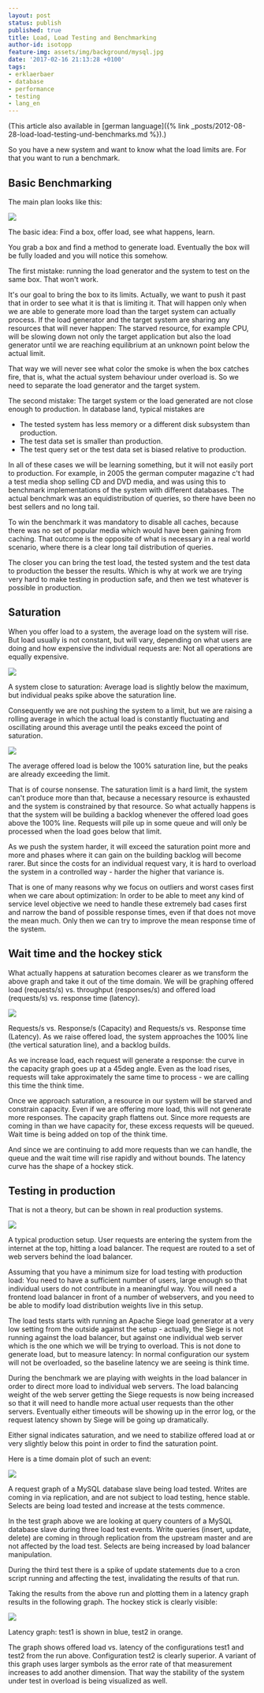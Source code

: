 ```yaml
---
layout: post
status: publish
published: true
title: Load, Load Testing and Benchmarking
author-id: isotopp
feature-img: assets/img/background/mysql.jpg
date: '2017-02-16 21:13:28 +0100'
tags:
- erklaerbaer
- database
- performance
- testing
- lang_en
---
```

(This article also available in [german language]({% link _posts/2012-08-28-load-load-testing-und-benchmarks.md %}).)

So you have a new system and want to know what the load limits are. For that
you want to run a benchmark.

## Basic Benchmarking

The main plan looks like this:

![](/uploads/2017/02/benchmark_plana.png)

The basic idea: Find a box, offer load, see what happens, learn.

You grab a box and find a method to generate load. Eventually the box will
be fully loaded and you will notice this somehow.

The first mistake: running the load generator and the system to test on the
same box. That won't work. 

It's our goal to bring the box to its limits. Actually, we want to push it
past that in order to see what it is that is limiting it. That will happen
only when we are able to generate more load than the target system can
actually process. If the load generator and the target system are sharing
any resources that will never happen: The starved resource, for example CPU,
will be slowing down not only the target application but also the load
generator until we are reaching equilibrium at an unknown point below the
actual limit.

That way we will never see what color the smoke is when the box catches
fire, that is, what the actual system behaviour under overload is. So we
need to separate the load generator and the target system.

The second mistake: The target system or the load generated are not close
enough to production. In database land, typical mistakes are

- The tested system has less memory or a different disk subsystem than production.
- The test data set is smaller than production.
- The test query set or the test data set is biased relative to production.

In all of these cases we will be learning something, but it will not easily
port to production. For example, in 2005 the german computer magazine c't
had a test media shop selling CD and DVD media, and was using this to
benchmark implementations of the system with different databases. 
The actual benchmark was an equidistribution of queries, so there have been
no best sellers and no long tail. 

To win the benchmark it was mandatory to disable all caches, because there
was no set of popular media which would have been gaining from caching. That
outcome is the opposite of what is necessary in a real world scenario, where
there is a clear long tail distribution of queries.

The closer you can bring the test load, the tested system and the test data
to production the besser the results. Which is why at work we are trying
very hard to make testing in production safe, and then we test whatever is
possible in production.

## Saturation

When you offer load to a system, the average load on the system will rise.
But load usually is not constant, but will vary, depending on what users are
doing and how expensive the individual requests are: Not all operations are
equally expensive.

![](/uploads/2017/02/benchmark1.png) 

A system close to saturation: Average load is slightly below the maximum, but
individual peaks spike above the saturation line.

Consequently we are not pushing the system to a limit, but we are raising a
rolling average in which the actual load is constantly fluctuating and
oscillating around this average until the peaks exceed the point of
saturation. 

![](/uploads/2017/02/benchmark3.png)

The average offered load is below the 100% saturation line, but the peaks
are already exceeding the limit.

That is of course nonsense. The saturation limit is a hard limit, the system
can't produce more than that, because a necessary resource is exhausted and
the system is constrained by that resource. So what actually happens is that
the system will be building a backlog whenever the offered load goes above
the 100% line. Requests will pile up in some queue and will only be
processed when the load goes below that limit.

As we push the system harder, it will exceed the saturation point more and
more and phases where it can gain on the building backlog will become rarer.
But since the costs for an individual request vary, it is hard to overload
the system in a controlled way - harder the higher that variance is.

That is one of many reasons why we focus on outliers and worst cases first
when we care about optimization: In order to be able to meet any kind of
service level objective we need to handle these extremely bad cases first
and narrow the band of possible response times, even if that does not move
the mean much. Only then we can try to improve the mean response time of the
system.

## Wait time and the hockey stick

What actually happens at saturation becomes clearer as we transform the
above graph and take it out of the time domain. We will be graphing offered
load (requests/s) vs. throughput (responses/s) and offered load (requests/s)
vs. response time (latency). 

![](/uploads/2017/02/benchmark2.png)

Requests/s vs. Response/s (Capacity) and Requests/s vs. Response time
(Latency). As we raise offered load, the system approaches the 100% line
(the vertical saturation line), and a backlog builds.

As we increase load, each request will generate a response: the curve in the
capacity graph goes up at a 45deg angle. Even as the load rises, requests
will take approximately the same time to process - we are calling this time
the think time.

Once we approach saturation, a resource in our system will be starved and
constrain capacity. Even if we are offering more load, this will not
generate more responses. The capacity graph flattens out. Since more
requests are coming in than we have capacity for, these excess requests will
be queued. Wait time is being added on top of the think time. 

And since we are continuing to add more requests than we can handle, the
queue and the wait time will rise rapidly and without bounds. The latency
curve has the shape of a hockey stick.

## Testing in production

That is not a theory, but can be shown in real production systems. 

![](/uploads/2017/02/benchmark5.png) 

A typical production setup. User requests are entering the system from the
internet at the top, hitting a load balancer. The request are routed to a
set of web servers behind the load balancer.

Assuming that you have a minimum size for load testing with production load:
You need to have a sufficient number of users, large enough so that
individual users do not contribute in a meaningful way. You will need a
frontend load balancer in front of a number of webservers, and you need to
be able to modify load distribution weights live in this setup. 

The load tests starts with running an Apache Siege load generator at a very
low setting from the outside against the setup - actually, the Siege is not
running against the load balancer, but against one individual web server
which is the one which we will be trying to overload. This is not done to
generate load, but to measure latency: In normal configuration our system
will not be overloaded, so the baseline latency we are seeing is think time.

During the benchmark we are playing with weights in the load balancer in
order to direct more load to individual web servers. The load balancing
weight of the web server getting the Siege requests is now being increased
so that it will need to handle more actual user requests than the other
servers. Eventually either timeouts will be showing up in the error log, or
the request latency shown by Siege will be going up dramatically. 

Either signal indicates saturation, and we need to stabilize offered load at
or very slightly below this point in order to find the saturation point.

Here is a time domain plot of such an event:

![](/uploads/2017/02/load-test-time.png)

A request graph of a MySQL database slave being load tested. Writes are
coming in via replication, and are not subject to load testing, hence
stable. Selects are being load tested and increase at the tests
commence.

In the test graph above we are looking at query counters of a MySQL database
slave during three load test events. Write queries (insert, update, delete)
are coming in through replication from the upstream master and are not
affected by the load test. Selects are being increased by load balancer
manipulation. 

During the third test there is a spike of update statements
due to a cron script running and affecting the test, invalidating the
results of that run.

Taking the results from the above run and plotting them in a latency graph
results in the following graph. The hockey stick is clearly visible:

![](/uploads/2017/02/load-test-comparison.png)

Latency graph: test1 is shown in blue, test2 in orange.

The graph shows offered load vs. latency of the configurations test1 and
test2 from the run above. Configuration test2 is clearly superior. A variant
of this graph uses larger symbols as the error rate of that measurement
increases to add another dimension. That way the stability of the system
under test in overload is being visualized as well.
